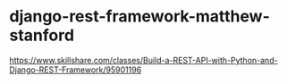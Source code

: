 # django-rest-framework-matthew-stanford

https://www.skillshare.com/classes/Build-a-REST-API-with-Python-and-Django-REST-Framework/95901196

